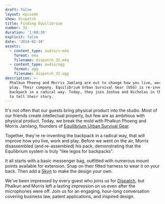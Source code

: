 ```yaml
---
draft: false
layout: episode
show: dispatch
title: Finding Equilibrium
number: 32
duration: '1:00:30'
explicit: false
date: '2014-02-10'
assets:
  - content_type: audio/x-m4a
    format: m4a
    filename: dispatch_32.m4a
  - content_type: audio/ogg
    format: ogg
    filename: dispatch_32.ogg
description: >-
  Phalkun Phoeng and Morris Jamlang are out to change how you live, work, and
  play. Their company, Equilibrium Urban Survival Gear (USG) is re-inventing the
  backpack in a radical way. Today, they join Joshua and Nicholas in the studio
  to tell their story.
---
```

It's not often that our guests bring physical product into the studio. Most of our friends create intellectual property, but few are as ambitious with physical product. Today, we break the mold with Phalkun Phoeng and Morris Jamlang, founders of [Equilibrium Urban Survival Gear](http://equnit.com).

Together, they're re-inventing the backpack in a radical way, that will improve how you live, work and play. Before we went on the air, Morris disassembled (and re-assembled) his pack, demonstrating that the Equilibrium system is truly "like legos for backpacks".

It all starts with a basic messenger bag, outfitted with numerous mount points available for extension. Snap on their fitted harness to wear it on your back. Then add a [Skyn](http://equnit.com/equilibrium/shop/category/skyns) to make the design your own.

We've been impressed by every guest who joins us for [Dispatch](http://machine.fm/dispatch), but Phalkun and Morris left a lasting impression on us even after the microphones were off. Join us for an engaging, hour-long conversation covering business law, patent applications, and inspired design.